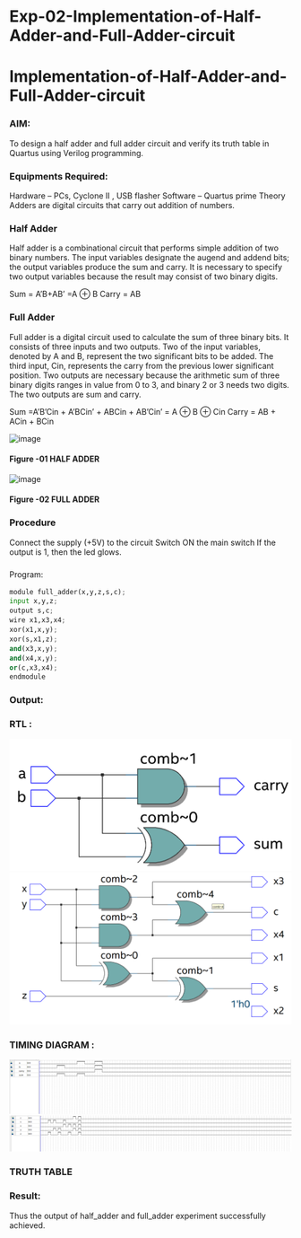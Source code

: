 # Exp-02-Implementation-of-Half-Adder-and-Full-Adder-circuit

# Implementation-of-Half-Adder-and-Full-Adder-circuit
### AIM:
To design a half adder and full adder circuit and verify its truth table in Quartus using Verilog programming.

### Equipments Required:
Hardware – PCs, Cyclone II , USB flasher
Software – Quartus prime
Theory
Adders are digital circuits that carry out addition of numbers.

### Half Adder
Half adder is a combinational circuit that performs simple addition of two binary numbers. The input variables designate the augend and addend bits; the output variables produce the sum and carry. It is necessary to specify two output variables because the result may consist of two binary digits.

Sum = A’B+AB’ =A ⊕ B Carry = AB

### Full Adder
Full adder is a digital circuit used to calculate the sum of three binary bits. It consists of three inputs and two outputs. Two of the input variables, denoted by A and B, represent the two significant bits to be added. The third input, Cin, represents the carry from the previous lower significant position. Two outputs are necessary because the arithmetic sum of three binary digits ranges in value from 0 to 3, and binary 2 or 3 needs two digits. The two outputs are sum and carry.

Sum =A’B’Cin + A’BCin’ + ABCin + AB’Cin’ = A ⊕ B ⊕ Cin Carry = AB + ACin + BCin

 ![image](https://user-images.githubusercontent.com/36288975/163552156-a13e5a56-c638-4110-97d9-8896907c8d25.png)

#### Figure -01 HALF ADDER 


![image](https://user-images.githubusercontent.com/36288975/163552057-b3547877-6d07-45b4-b7e0-bcfebfad9e1d.png)

#### Figure -02 FULL ADDER 

### Procedure

Connect the supply (+5V) to the circuit
Switch ON the main switch
If the output is 1, then the led glows.
### 
Program:

~~~py
module full_adder(x,y,z,s,c);
input x,y,z;
output s,c;
wire x1,x3,x4;
xor(x1,x,y);
xor(s,x1,z);
and(x3,x,y);
and(x4,x,y);
or(c,x3,x4);
endmodule
~~~
### Output:
### RTL :
![half_adder_RTL_diagram](/half_adder.png)
![Full_adder_RTL_Diagram](/full%20add.png)
### TIMING DIAGRAM :
![half_adder_timing_diagram](/half_adder%20waveform.png)
![Full_adder_timing_diagram](/full_adder%20wave.png)
### TRUTH TABLE 

### Result:
Thus the output of half_adder and full_adder experiment 
successfully achieved.
